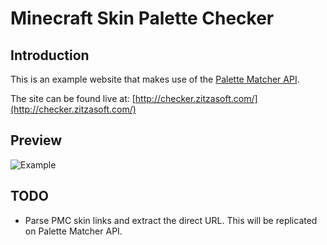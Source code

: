# Minecraft Skin Palette Checker

## Introduction
This is an example website that makes use of the [Palette Matcher API](https://github.com/Zitzabis/palette_matcher).

The site can be found live at:
[http://checker.zitzasoft.com/](http://checker.zitzasoft.com/)


## Preview
![Example](https://i.imgur.com/ZNdXLn8.png "Example")

## TODO
- Parse PMC skin links and extract the direct URL. This will be replicated on Palette Matcher API.
